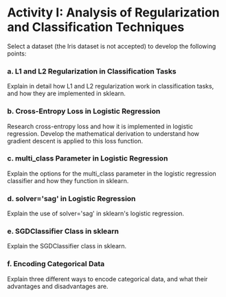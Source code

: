 # Activity I: Analysis of Regularization and Classification Techniques

Select a dataset (the Iris dataset is not accepted) to develop the following points:

### a. L1 and L2 Regularization in Classification Tasks
Explain in detail how L1 and L2 regularization work in classification tasks, and how they are implemented in sklearn.

### b. Cross-Entropy Loss in Logistic Regression
Research cross-entropy loss and how it is implemented in logistic regression. Develop the mathematical derivation to understand how gradient descent is applied to this loss function.

### c. multi_class Parameter in Logistic Regression
Explain the options for the multi_class parameter in the logistic regression classifier and how they function in sklearn.

### d. solver='sag' in Logistic Regression
Explain the use of solver='sag' in sklearn's logistic regression.

### e. SGDClassifier Class in sklearn
Explain the SGDClassifier class in sklearn.

### f. Encoding Categorical Data
Explain three different ways to encode categorical data, and what their advantages and disadvantages are.
